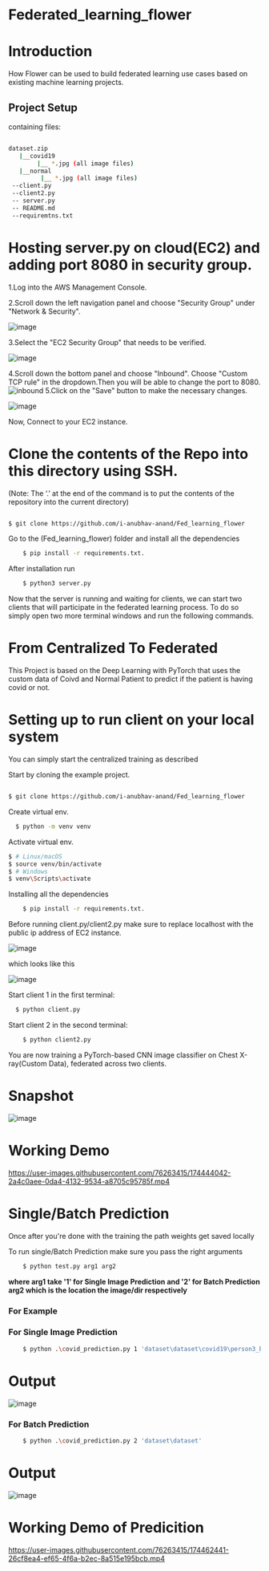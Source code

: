 # Federated_learning_flower


<h1>Introduction</h1>
How Flower can be used to build federated learning use cases based on existing machine learning projects.

<h2>Project Setup</h2>

containing files:
```bash

dataset.zip
   |__covid19
        |__ *.jpg (all image files)
   |__normal
         |__ *.jpg (all image files)
 --client.py
 --client2.py
 -- server.py
 -- README.md
 --requiremtns.txt
```

 
  
  <h1>Hosting server.py on cloud(EC2) and adding port 8080 in security group.</h1>
  1.Log into the AWS Management Console.
  
  2.Scroll down the left navigation panel and choose "Security Group" under "Network & Security".
   
   ![image](https://user-images.githubusercontent.com/76263415/174425642-3f7d086a-1786-436b-a992-7ec4f1dbe087.png)
   
  3.Select the "EC2 Security Group" that needs to be verified.
  
  ![image](https://user-images.githubusercontent.com/76263415/174425658-56404bde-a5de-448d-bae1-c8ea8c47f9f2.png)

  4.Scroll down the bottom panel and choose "Inbound". Choose "Custom TCP rule" in the dropdown.Then you will be able to change the port to 8080.
   ![inbound](https://user-images.githubusercontent.com/76263415/174425457-bbc38b00-4534-47d8-b28d-0daf3e57958d.png)
  5.Click on the "Save" button to make the necessary changes.
  
  ![image](https://user-images.githubusercontent.com/76263415/174425684-675f2fab-6cc8-4049-94ac-61f033038975.png)
  
  
  Now, Connect to your EC2 instance.
  
  <h1>Clone the contents of the Repo into this directory using SSH.</h1>
  (Note: The ‘.’ at the end of the command is to put the contents of the repository into the current directory)
  
```bash

$ git clone https://github.com/i-anubhav-anand/Fed_learning_flower

```
     
   Go to the (Fed_learning_flower) folder and install all the dependencies

```bash
    $ pip install -r requirements.txt.
```
  After installation run 
  
```bash
    $ python3 server.py
```
  Now that the server is running and waiting for clients, we can start two clients that will participate in the federated learning process.
  To do so simply open two more   terminal windows and run the following commands.


 <h1>From Centralized To Federated </h1>
 
  This Project is based on the Deep Learning with PyTorch that uses the custom data of Coivd and Normal Patient to predict if the patient is having covid or not.
  
  <h1>Setting up to run client on your local system</h1>
  
  You can simply start the centralized training as described
  
  Start by cloning the example project.

```bash

$ git clone https://github.com/i-anubhav-anand/Fed_learning_flower

```
  
  
  Create virtual env.
  
  ```bash
    $ python -m venv venv
 ```
 Activate virtual env.
 ```bash
$ # Linux/macOS
$ source venv/bin/activate  
$ # Windows
$ venv\Scripts\activate 
 ```
 Installing all the dependencies
```bash
    $ pip install -r requirements.txt.
```
Before running client.py/client2.py make sure to replace localhost with the  public ip address of EC2 instance.
 
 ![image](https://user-images.githubusercontent.com/76263415/174426161-751c0702-bbd8-4fac-af7b-2d1e3f92f5d0.png)

which looks like this

![image](https://user-images.githubusercontent.com/76263415/174426355-ab394c55-fe69-4810-b3cf-18cdf784a7d0.png)



Start client 1 in the first terminal:

  ```bash
    $ python client.py
```

  Start client 2 in the second terminal:

```bash
    $ python client2.py
```  




  
  
  You are now training a PyTorch-based CNN image classifier on Chest X-ray(Custom Data), federated across two clients.
  


 <h1>Snapshot</h1>

![image](https://user-images.githubusercontent.com/76263415/174462612-7be7c454-0104-4b8a-a36d-756d7c9f28ce.png)


<h1> Working Demo </h1>

https://user-images.githubusercontent.com/76263415/174444042-2a4c0aee-0da4-4132-9534-a8705c95785f.mp4


<h1> Single/Batch Prediction </h1>

Once after you're done with the training the path weights get saved locally 

To run single/Batch Prediction make sure you pass the right arguments


```bash
    $ python test.py arg1 arg2 
```  

**where arg1 take '1' for Single Image Prediction and '2' for Batch Prediction arg2 which is the location the image/dir respectively**

<h3>
   For Example </h3>
   
   
 <h3>  For Single Image Prediction</h3>

```bash
    $ python .\covid_prediction.py 1 'dataset\dataset\covid19\person3_bacteria_13.jpeg'
```  
<h1>Output</h1>

![image](https://user-images.githubusercontent.com/76263415/174462789-07b0bdfb-ec01-493f-81fc-2d92a8c4f35a.png)



<h3>For Batch Prediction</h3>

```bash
    $ python .\covid_prediction.py 2 'dataset\dataset'   
```  

<h1>Output</h1>

![image](https://user-images.githubusercontent.com/76263415/174462035-59f503fb-4ae4-42e1-be5c-0014acd5dbeb.png)


<h1>Working Demo of Predicition</h1>


https://user-images.githubusercontent.com/76263415/174462441-26cf8ea4-ef65-4f6a-b2ec-8a515e195bcb.mp4






  
